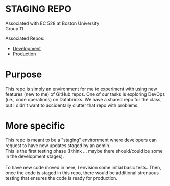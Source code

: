 # STAGING REPO

Associated with EC 528 at Boston University  
Group 11

Associated Repos:
- [Development](https://github.com/pdvnny/mlops-databricks-test-env)
- [Production](https://github.com/pdvnny/mlops-databricks-test-production)

# Purpose

This repo is simply an environment for me to experiment with using new features (new to me) of GitHub repos. One of our tasks is exploring DevOps (i.e., code operations) on Databricks. We have a shared repo for the class, but I didn't want to accidentally clutter that repo with problems.

# More specific

This repo is meant to be a "staging" environment where developers can request to have new updates staged by an admin.  
This is the first testing phase (I think ... maybe there should/could be some in the development stages).  
.  
To have new code moved in here, I envision some initial basic tests. Then, once the code is staged in this repo, there would be additional strenuous testing that ensures the code is ready for production.
